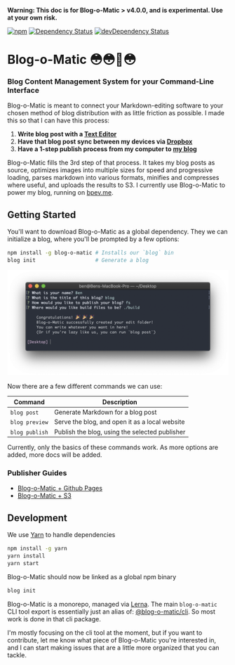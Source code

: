 **Warning: This doc is for Blog-o-Matic > v4.0.0, and is experimental. Use at your own risk.**

[![npm](https://img.shields.io/npm/v/blog-o-matic.svg?maxAge=2592000)](https://www.npmjs.com/package/blog-o-matic)
[![Dependency Status](https://david-dm.org/ivebencrazy/blog-o-matic.svg?style=flat)](https://david-dm.org/ivebencrazy/blog-o-matic)
[![devDependency Status](https://david-dm.org/ivebencrazy/blog-o-matic/dev-status.svg)](https://david-dm.org/ivebencrazy/blog-o-matic#info=devDependencies)


Blog-o-Matic 😳😳🤖😳
===
### Blog Content Management System for your Command-Line Interface

Blog-o-Matic is meant to connect your Markdown-editing software to your chosen method of blog distribution with as little friction as possible. I made this so that I can have this process:
1. **Write blog post with a [Text Editor](https://www.bywordapp.com/)**
2. **Have that blog post sync between my devices via [Dropbox](https://www.dropbox.com)**
3. **Have a 1-step publish process from my computer to [my blog](https://bpev.me)**

Blog-o-Matic fills the 3rd step of that process. It takes my blog posts as source, optimizes images into multiple sizes for speed and progressive loading, parses markdown into various formats, minifies and compresses where useful, and uploads the results to S3. I currently use Blog-o-Matic to power my blog, running on [bpev.me](https://bpev.me).

Getting Started
---
You'll want to download Blog-o-Matic as a global dependency. They we can initialize a blog, where you'll be prompted by a few options:
```sh
npm install -g blog-o-matic # Installs our `blog` bin
blog init                   # Generate a blog
```

![Blog Generator](./screenshots/pages-init.png)

Now there are a few different commands we can use:

| Command | Description |
|---|---|
| `blog post` | Generate Markdown for a blog post |
| `blog preview` | Serve the blog, and open it as a local website |
| `blog publish` | Publish the blog, using the selected publisher |

Currently, only the basics of these commands work. As more options are added, more docs will be added.

### Publisher Guides
- [Blog-o-Matic + Github Pages](./docs/gh-pages.md)
- [Blog-o-Matic + S3](./docs/s3.md)

Development
---
We use [Yarn](https://yarnpkg.com/en/) to handle dependencies
```sh
npm install -g yarn
yarn install
yarn start
```

Blog-o-Matic should now be linked as a global npm binary
```sh
blog init
```

Blog-o-Matic is a monorepo, managed via [Lerna](https://lernajs.io/). The main `blog-o-matic` CLI tool export is essentially just an alias of: [@blog-o-matic/cli](./packages/cli). So most work is done in that cli package.

I'm mostly focusing on the cli tool at the moment, but if you want to contribute, let me know what piece of Blog-o-Matic you're interested in, and I can start making issues that are a little more organized that you can tackle.

